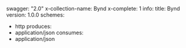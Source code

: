 swagger: "2.0"
x-collection-name: Bynd
x-complete: 1
info:
  title: Bynd
  version: 1.0.0
schemes:
- http
produces:
- application/json
consumes:
- application/json